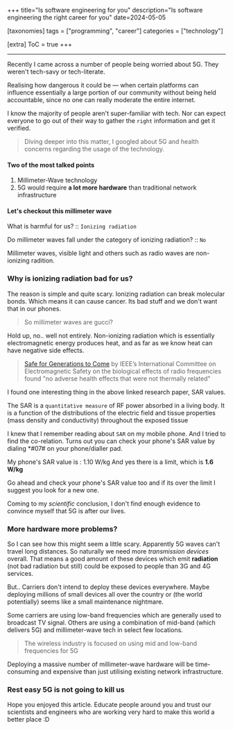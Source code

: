 +++
title="Is software engineering for you"
description="Is software engineering the right career for you"
date=2024-05-05

[taxonomies]
tags = ["programming", "career"]
categories = ["technology"]

[extra]
ToC = true
+++

---

Recently I came across a number of people being worried about 5G. They weren't tech-savy or tech-literate. 

Realising how dangerous it could be — when certain platforms can influence essentially a large portion of our community without being held accountable, since no one can really moderate the entire internet.

I know the majority of people aren't super-familiar with tech. Nor can expect everyone to go out of their way to gather the `right` information and get it verified. 

> Diving deeper into this matter, I googled about 5G and health concerns regarding the usage of the technology.

#### Two of the most talked points

1. Millimeter-Wave technology
2. 5G would require **a lot more hardware** than traditional network infrastructure

#### Let's checkout this millimeter wave

What is harmful for us? :: `Ionizing radiation`

Do millimeter waves fall under the category of ionizing radiation? :: `No`

Millimeter waves, visible light and others such as radio waves are non-ionizing radition.

### Why is ionizing radiation bad for us?
The reason is simple and quite scary.
Ionizing radiation can break molecular bonds. Which means it can cause cancer. Its bad stuff and we don't want that in our phones. 

> So millimeter waves are gucci?

Hold up, no.. well not entirely. Non-ionizing radiation which is essentially electromagnetic energy produces heat, and as far as we know heat can have negative side effects.

> [Safe for Generations to Come](https://www.ncbi.nlm.nih.gov/pmc/articles/PMC4629874/) by IEEE’s International Committee on Electromagnetic Safety on the biological effects of radio frequencies found "no adverse health effects that were not thermally related"

I found one interesting thing in the above linked research paper, SAR values. 

The SAR is a `quantitative measure` of RF power absorbed in a living body. It is a function of the distributions of the electric field and tissue properties (mass density and conductivity) throughout the exposed tissue

I knew that I remember reading about `SAR` on my mobile phone. And I tried to find the co-relation. Turns out you can check your phone's SAR value by dialing *#07# on your phone/dialler pad. 

My phone's SAR value is : 1.10 W/kg
And yes there is a limit, which is **1.6 W/kg**

Go ahead and check your phone's SAR value too and if its over the limit I suggest you look for a new one.

Coming to my *scientific* conclusion, I don't find enough evidence to convince myself that 5G is after our lives. 

### More hardware more problems?
So I can see how this might seem a little scary. Apparently 5G waves can't travel long distances. So naturally we need more *transmission devices* overall. That means a good amount of these devices which emit **radiation** (not bad radiation but still) could be exposed to people than 3G and 4G services.

But.. Carriers don't intend to deploy these devices everywhere. Maybe deploying millions of small devices all over the country or (the world potentially) seems like a small maintenance nightmare.   

Some carriers are using low-band frequencies which are generally used to broadcast TV signal. Others are using a combination of mid-band (which delivers 5G) and millimeter-wave tech in select few locations.

> The wireless industry is focused on using mid and low-band frequencies for 5G 

Deploying a massive number of millimeter-wave hardware will be time-consuming and expensive than just utilising existing network infrastructure. 

### Rest easy 5G is not going to kill us
Hope you enjoyed this article. Educate people around you and trust our scientists and engineers who are working very hard to make this world a better place :D
